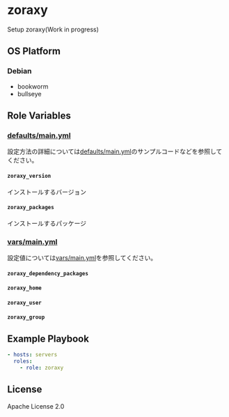zoraxy
=================

Setup zoraxy(Work in progress)

OS Platform
-----------------

### Debian

- bookworm
- bullseye

Role Variables
--------------

### [defaults/main.yml](defaults/main.yml)

設定方法の詳細については[defaults/main.yml](defaults/main.yml)のサンプルコードなどを参照してください。

#### `zoraxy_version`

インストールするバージョン

#### `zoraxy_packages`

インストールするパッケージ

### [vars/main.yml](vars/main.yml)

設定値については[vars/main.yml](vars/main.yml)を参照してください。

#### `zoraxy_dependency_packages`

#### `zoraxy_home`

#### `zoraxy_user`

#### `zoraxy_group`

Example Playbook
--------------

```yaml
- hosts: servers
  roles:
    - role: zoraxy
```

License
--------------

Apache License 2.0
